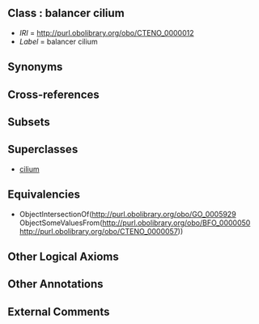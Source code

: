 
## Class : balancer cilium

 * *IRI* = http://purl.obolibrary.org/obo/CTENO_0000012
 * *Label* = balancer cilium

## Synonyms


## Cross-references


## Subsets


## Superclasses

 * [cilium](../../GO/29/GO_0005929.md)

## Equivalencies

 * ObjectIntersectionOf(<http://purl.obolibrary.org/obo/GO_0005929> ObjectSomeValuesFrom(<http://purl.obolibrary.org/obo/BFO_0000050> <http://purl.obolibrary.org/obo/CTENO_0000057>))

## Other Logical Axioms


## Other Annotations


## External Comments

